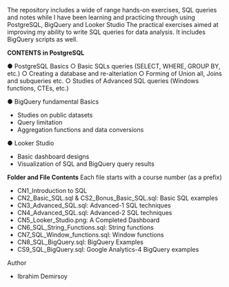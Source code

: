 The repository includes a wide of range hands-on exercises, SQL queries and notes while I have been learning and practicing through using PostgreSQL, BigQuery and Looker Studio
The practical exercises aimed at improving my ability to write SQL queries for data analysis. It includes BigQuery scripts as well.

**CONTENTS in PostgreSQL**

● PostgreSQL Basics 
 ○ Basic SQLs queries (SELECT, WHERE, GROUP BY, etc.)
 ○ Creating a database and re-alteriation
 ○ Forming of Union all, Joins and subqueries etc.
 ○ Studies of Advanced SQL queries (Windows functions, CTEs, etc.)

● BigQuery fundamental Basics
- Studies on public datasets 
- Query limitation
- Aggregation functions and data conversions

● Looker Studio
- Basic dashboard designs
- Visualization of SQL and BigQuery query results

**Folder and File Contents**
Each file starts with a course number (as a prefix) 

- CN1_Introduction to SQL
- CN2_Basic_SQL.sql & CS2_Bonus_Basic_SQL.sql: Basic SQL examples
- CN3_Advanced_SQL.sql: Advanced-1 SQL techniques
- CN4_Advanced_SQL.sql: Advanced-2 SQL techniques
- CN5_Looker_Studio.png: A Completed Dashboard
- CN6_SQL_String_Functions.sql: String functions
- CN7_SQL_Window_functions.sql: Window functions
- CN8_SQL_BigQuery.sql: BigQuery Examples 
- CS9_SQL_BigQuery.sql: Google Analytics-4 BigQuery examples


Author 
- Ibrahim Demirsoy


